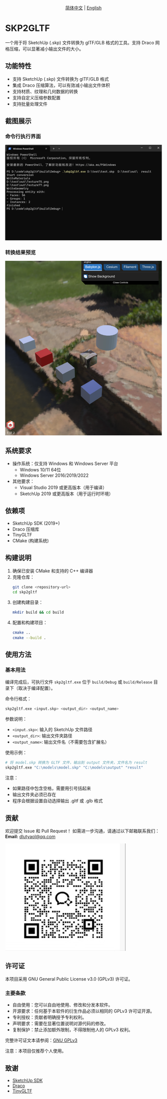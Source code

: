 <p align="center">
  <a href="./README.md">简体中文</a>  | 
  <a href="./README_en.md">English</a>
</p>

# SKP2GLTF

一个用于将 SketchUp (.skp) 文件转换为 glTF/GLB 格式的工具。支持 Draco 网格压缩，可以显著减小输出文件的大小。

## 功能特性

- 支持 SketchUp (.skp) 文件转换为 glTF/GLB 格式
- 集成 Draco 压缩算法，可以有效减小输出文件体积
- 支持材质、纹理和几何数据的转换
- 支持自定义压缩参数配置
- 支持批量处理文件

## 截图展示

### 命令行执行界面
![命令行执行界面](./static/cli.png)

### 转换结果预览
![转换结果预览](./static/preview.png)

## 系统要求

- 操作系统：仅支持 Windows 和 Windows Server 平台
  - Windows 10/11 64位
  - Windows Server 2016/2019/2022
- 其他要求：
  - Visual Studio 2019 或更高版本（用于编译）
  - SketchUp 2019 或更高版本（用于运行时环境）

## 依赖项

- SketchUp SDK (2019+)
- Draco 压缩库
- TinyGLTF
- CMake (构建系统)

## 构建说明

1. 确保已安装 CMake 和支持的 C++ 编译器
2. 克隆仓库：
   ```bash
   git clone <repository-url>
   cd skp2gltf
   ```
3. 创建构建目录：
   ```bash
   mkdir build && cd build
   ```
4. 配置和构建项目：
   ```bash
   cmake ..
   cmake --build .
   ```

## 使用方法

### 基本用法

编译完成后，可执行文件 `skp2gltf.exe` 位于 `build/Debug` 或 `build/Release` 目录下（取决于编译配置）。

命令行格式：
```bash
skp2gltf.exe <input.skp> <output_dir> <output_name>
```

参数说明：
- `<input.skp>`: 输入的 SketchUp 文件路径
- `<output_dir>`: 输出文件夹路径
- `<output_name>`: 输出文件名（不需要包含扩展名）

使用示例：
```bash
# 将 model.skp 转换为 GLTF 文件，输出到 output 文件夹，文件名为 result
skp2gltf.exe "C:\models\model.skp" "C:\models\output" "result"
```

注意：
- 如果路径中包含空格，需要用引号括起来
- 输出文件夹必须已存在
- 程序会根据设置自动选择输出 .gltf 或 .glb 格式

## 贡献

欢迎提交 Issue 和 Pull Request！
如需进一步沟通，请通过以下邮箱联系我们：  
**Email:** dlutyaol@qq.com

![QR Code](./static/contact.jpg)

## 许可证

本项目采用 GNU General Public License v3.0 (GPLv3) 许可证。

### 主要条款

- 自由使用：您可以自由地使用、修改和分发本软件。
- 开源要求：任何基于本软件的衍生作品必须以相同的 GPLv3 许可证开源。
- 专利授权：贡献者明确授予专利权利。
- 声明要求：需要在显著位置说明对源代码的修改。
- 复制保护：禁止添加额外限制，不得限制他人的 GPLv3 权利。

完整许可证文本请参阅：[GNU GPLv3](https://www.gnu.org/licenses/gpl-3.0.html)

注意：本项目仅推荐个人使用。

## 致谢

- [SketchUp SDK](https://extensions.sketchup.com/developers)
- [Draco](https://github.com/google/draco)
- [TinyGLTF](https://github.com/syoyo/tinygltf)